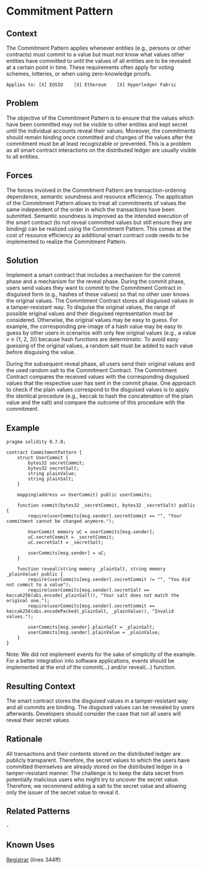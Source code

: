 # Commitment Pattern
## Context
The Commitment Pattern applies whenever entities (e.g., persons or other contracts) must commit to a value but must not know what values other entities have committed to until the values of all entities are to be revealed at a certain point in time. These requirements often apply for voting schemes, lotteries, or when using zero-knowledge proofs.

``Applies to: [X] EOSIO    [X] Ethereum    [X] Hyperledger Fabric``

## Problem
The objective of the Commitment Pattern is to ensure that the values which have been committed may not be visible to other entities and kept secret until the individual accounts reveal their values. Moreover, the commitments should remain binding once committed and changes of the values after the commitment must be at least recognizable or prevented. This is a problem as all smart contract interactions on the distributed ledger are usually visible to all entities.

## Forces
The forces involved in the Commitment Pattern are transaction-ordering dependence, semantic soundness and resource efficiency. The application of the Commitment Pattern allows to treat all commitments of values the same independent of the order in which the transactions have been submitted. Semantic soundness is improved as the intended execution of the smart contract (to not reveal committed values but still ensure they are binding) can be realized using the Commitment Pattern. This comes at the cost of resource efficiency as additional smart contract code needs to be implemented to realize the Commitment Pattern.

## Solution
Implement a smart contract that includes a mechanism for the commit phase and a mechanism for the reveal phase. During the commit phase, users send values they want to commit to the Commitment Contract in disguised form (e.g., hashes of these values) so that no other user knows the original values. The Commitment Contract stores all disguised values in a tamper-resistant way. To disguise the original values, the range of possible original values and their disguised representation must be considered. Otherwise, the original values may be easy to guess. For example, the corresponding pre-image of a hash value may be easy to guess by other users in scenarios with only few original values (e.g., a value v ∊ {1, 2, 3}) because hash functions are deterministic. To avoid easy guessing of the original values, a random salt must be added to each value before disguising the value.

During the subsequent reveal phase, all users send their original values and the used random salt to the Commitment Contract. The Commitment Contract compares the received values with the corresponding disguised values that the respective user has sent in the commit phase. One approach to check if the plain values correspond to the disguised values is to apply the identical procedure (e.g., keccak to hash the concatenation of the plain value and the salt) and compare the outcome of this procedure with the commitment.

## Example

```Solidity
pragma solidity 0.7.0;

contract CommitmentPattern {
    struct UserCommit { 
        bytes32 secretCommit; 
        bytes32 secretSalt; 
        string plainValue; 
        string plainSalt;
    }

    mapping(address => UserCommit) public userCommits;

    function commit(bytes32 _secretCommit, bytes32 _secretSalt) public {
        require(userCommits[msg.sender].secretCommit == "", "Your commitment cannot be changed anymore.");

        UserCommit memory uC = userCommits[msg.sender];
        uC.secretCommit = _secretCommit;
        uC.secretSalt = _secretSalt;

        userCommits[msg.sender] = uC;
    }

    function reveal(string memory _plainSalt, string memory _plainValue) public { 
        require(userCommits[msg.sender].secretCommit != "", "You did not commit to a value"); 
        require(userCommits[msg.sender].secretSalt == keccak256(abi.encode(_plainSalt)), "Your salt does not match the original one."); 
        require(userCommits[msg.sender].secretCommit == keccak256(abi.encodePacked(_plainSalt, _plainValue)), "Invalid values.");

        userCommits[msg.sender].plainSalt = _plainSalt;
        userCommits[msg.sender].plainValue = _plainValue;
    }
}
```

Note: We did not implement events for the sake of simplicity of the example. For a better integration into software applications, events should be implemented at the end of the commit(…) and/or reveal(…) function.

## Resulting Context
The smart contract stores the disguised values in a tamper-resistant way and all commits are binding. The disguised values can be revealed by users afterwards. Developers should consider the case that not all users will reveal their secret values.

## Rationale
All transactions and their contents stored on the distributed ledger are publicly transparent. Therefore, the secret values to which the users have committed themselves are already stored on the distributed ledger in a tamper-resistant manner. The challenge is to keep the data secret from potentially malicious users who might try to uncover the secret value. Therefore, we recommend adding a salt to the secret value and allowing only the issuer of the secret value to reveal it.

## Related Patterns
\-

## Known Uses
[Registrar](https://etherscan.io/address/0x6090A6e47849629b7245Dfa1Ca21D94cd15878Ef#code) (lines 344ff)
